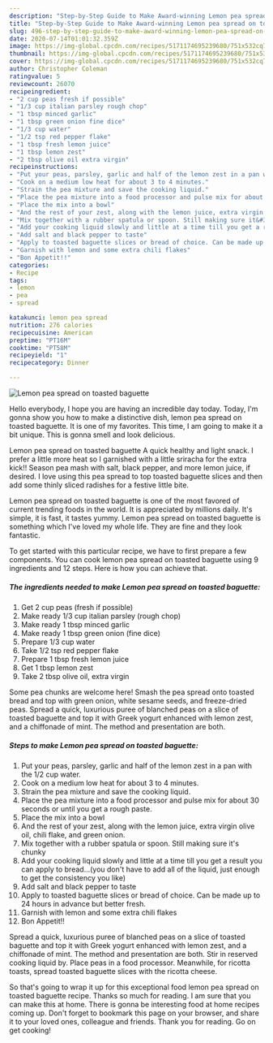 ```yaml
---
description: "Step-by-Step Guide to Make Award-winning Lemon pea spread on toasted baguette"
title: "Step-by-Step Guide to Make Award-winning Lemon pea spread on toasted baguette"
slug: 496-step-by-step-guide-to-make-award-winning-lemon-pea-spread-on-toasted-baguette
date: 2020-07-14T01:01:32.359Z
image: https://img-global.cpcdn.com/recipes/5171174695239680/751x532cq70/lemon-pea-spread-on-toasted-baguette-recipe-main-photo.jpg
thumbnail: https://img-global.cpcdn.com/recipes/5171174695239680/751x532cq70/lemon-pea-spread-on-toasted-baguette-recipe-main-photo.jpg
cover: https://img-global.cpcdn.com/recipes/5171174695239680/751x532cq70/lemon-pea-spread-on-toasted-baguette-recipe-main-photo.jpg
author: Christopher Coleman
ratingvalue: 5
reviewcount: 26070
recipeingredient:
- "2 cup peas fresh if possible"
- "1/3 cup italian parsley rough chop"
- "1 tbsp minced garlic"
- "1 tbsp green onion fine dice"
- "1/3 cup water"
- "1/2 tsp red pepper flake"
- "1 tbsp fresh lemon juice"
- "1 tbsp lemon zest"
- "2 tbsp olive oil extra virgin"
recipeinstructions:
- "Put your peas, parsley, garlic and half of the lemon zest in a pan with the 1/2 cup water."
- "Cook on a medium low heat for about 3 to 4 minutes."
- "Strain the pea mixture and save the cooking liquid."
- "Place the pea mixture into a food processor and pulse mix for about 30 seconds or until you get a rough paste."
- "Place the mix into a bowl"
- "And the rest of your zest, along with the lemon juice, extra virgin olive oil, chili flake, and green onion."
- "Mix together with a rubber spatula or spoon. Still making sure it&#39;s chunky"
- "Add your cooking liquid slowly and little at a time till you get a result you can apply to bread...(you don&#39;t have to add all of the liquid, just enough to get the consistency you like)"
- "Add salt and black pepper to taste"
- "Apply to toasted baguette slices or bread of choice. Can be made up to 24 hours in advance but better fresh."
- "Garnish with lemon and some extra chili flakes"
- "Bon Appetit!!"
categories:
- Recipe
tags:
- lemon
- pea
- spread

katakunci: lemon pea spread 
nutrition: 276 calories
recipecuisine: American
preptime: "PT16M"
cooktime: "PT58M"
recipeyield: "1"
recipecategory: Dinner

---
```



![Lemon pea spread on toasted baguette](https://img-global.cpcdn.com/recipes/5171174695239680/751x532cq70/lemon-pea-spread-on-toasted-baguette-recipe-main-photo.jpg)

Hello everybody, I hope you are having an incredible day today. Today, I'm gonna show you how to make a distinctive dish, lemon pea spread on toasted baguette. It is one of my favorites. This time, I am going to make it a bit unique. This is gonna smell and look delicious.

Lemon pea spread on toasted baguette A quick healthy and light snack. I prefer a little more heat so I garnished with a little sriracha for the extra kick!! Season pea mash with salt, black pepper, and more lemon juice, if desired. I love using this pea spread to top toasted baguette slices and then add some thinly sliced radishes for a festive little bite.

Lemon pea spread on toasted baguette is one of the most favored of current trending foods in the world. It is appreciated by millions daily. It's simple, it is fast, it tastes yummy. Lemon pea spread on toasted baguette is something which I've loved my whole life. They are fine and they look fantastic.


To get started with this particular recipe, we have to first prepare a few components. You can cook lemon pea spread on toasted baguette using 9 ingredients and 12 steps. Here is how you can achieve that.

<!--inarticleads1-->

##### The ingredients needed to make Lemon pea spread on toasted baguette:

1. Get 2 cup peas (fresh if possible)
1. Make ready 1/3 cup italian parsley (rough chop)
1. Make ready 1 tbsp minced garlic
1. Make ready 1 tbsp green onion (fine dice)
1. Prepare 1/3 cup water
1. Take 1/2 tsp red pepper flake
1. Prepare 1 tbsp fresh lemon juice
1. Get 1 tbsp lemon zest
1. Take 2 tbsp olive oil, extra virgin


Some pea chunks are welcome here! Smash the pea spread onto toasted bread and top with green onion, white sesame seeds, and freeze-dried peas. Spread a quick, luxurious puree of blanched peas on a slice of toasted baguette and top it with Greek yogurt enhanced with lemon zest, and a chiffonade of mint. The method and presentation are both. 

<!--inarticleads2-->

##### Steps to make Lemon pea spread on toasted baguette:

1. Put your peas, parsley, garlic and half of the lemon zest in a pan with the 1/2 cup water.
1. Cook on a medium low heat for about 3 to 4 minutes.
1. Strain the pea mixture and save the cooking liquid.
1. Place the pea mixture into a food processor and pulse mix for about 30 seconds or until you get a rough paste.
1. Place the mix into a bowl
1. And the rest of your zest, along with the lemon juice, extra virgin olive oil, chili flake, and green onion.
1. Mix together with a rubber spatula or spoon. Still making sure it&#39;s chunky
1. Add your cooking liquid slowly and little at a time till you get a result you can apply to bread...(you don&#39;t have to add all of the liquid, just enough to get the consistency you like)
1. Add salt and black pepper to taste
1. Apply to toasted baguette slices or bread of choice. Can be made up to 24 hours in advance but better fresh.
1. Garnish with lemon and some extra chili flakes
1. Bon Appetit!!


Spread a quick, luxurious puree of blanched peas on a slice of toasted baguette and top it with Greek yogurt enhanced with lemon zest, and a chiffonade of mint. The method and presentation are both. Stir in reserved cooking liquid by. Place peas in a food processor. Meanwhile, for ricotta toasts, spread toasted baguette slices with the ricotta cheese. 

So that's going to wrap it up for this exceptional food lemon pea spread on toasted baguette recipe. Thanks so much for reading. I am sure that you can make this at home. There is gonna be interesting food at home recipes coming up. Don't forget to bookmark this page on your browser, and share it to your loved ones, colleague and friends. Thank you for reading. Go on get cooking!
